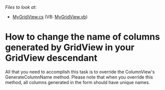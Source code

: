 <!-- default file list -->
*Files to look at*:

* [MyGridView.cs](./CS/Q131966/MyGridView.cs) (VB: [MyGridView.vb](./VB/Q131966/MyGridView.vb))
<!-- default file list end -->
# How to change the name of columns generated by GridView in your GridView descendant


<p>All that you need to accomplish this task is to override the ColumnView's GenerateColumnName method. Please note that when you override this method, all columns generated in the form should have unique names.</p>

<br/>


